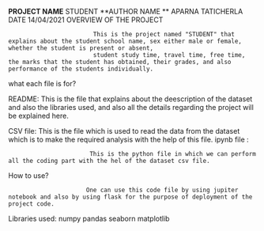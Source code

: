 **PROJECT NAME**
              STUDENT
 **AUTHOR NAME **
              APARNA TATICHERLA
 DATE
      14/04/2021
 OVERVIEW OF THE PROJECT
 
                            This is the project named "STUDENT" that explains about the student school name, sex either male or female, whether the student is present or absent, 
                            student study time, travel time, free time, the marks that the student has obtained, their grades, and also performance of the students individually.
                            
                            
 what each file is for?
 
 README: 
                            This is the file that explains about the deescription of the dataset and also the libraries used, and also all the details regarding the project will be explained here.
                            
 CSV file:
                           This is the file which is used to read the data from the dataset which is to make the required analysis with the help of this file.
 ipynb file :
 
                           This is the python file in which we can perform all the coding part with the hel of the dataset csv file.
 How to use?
 
                          One can use this code file by using jupiter notebook and also by using flask for the purpose of deployment of the project code.
                           
 Libraries used:
                                   numpy 
                                   pandas 
                                   seaborn 
                                   matplotlib
